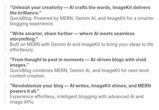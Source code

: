> **"Unleash your creativity — AI crafts the words, ImageKit delivers the brilliance."**  
> QuickBlog: Powered by MERN, Gemini AI, and ImageKit for a smarter blogging experience.

> **"Write smarter, share further — where AI meets seamless storytelling."**  
> Built on MERN with Gemini AI and ImageKit to bring your ideas to life effortlessly.

> **"From thought to post in moments — AI-driven blogs with vivid images."**  
> QuickBlog combines MERN, Gemini AI, and ImageKit for next-level content creation.

> **"Revolutionize your blog — AI writes, ImageKit shines, and MERN powers it all."**  
> Experience effortless, intelligent blogging with advanced AI and image APIs.
